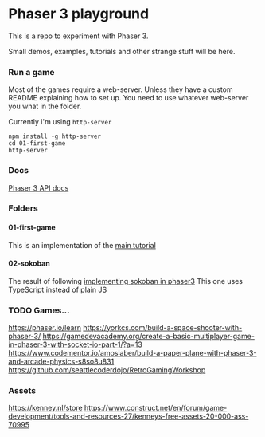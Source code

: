 # Phaser 3 playground

This is a repo to experiment with Phaser 3.

Small demos, examples, tutorials and other strange stuff will be here.

### Run a game

Most of the games require a web-server. Unless they have a custom README explaining how to set up.
You need to use whatever web-server you wnat in the folder.

Currently i'm using `http-server`
```
npm install -g http-server
cd 01-first-game
http-server
```

### Docs

[Phaser 3 API docs](https://photonstorm.github.io/phaser3-docs/)

### Folders

#### 01-first-game

This is an implementation of the [main tutorial](http://phaser.io/tutorials/making-your-first-phaser-3-game)

#### 02-sokoban

The result of following [implementing sokoban in phaser3](https://www.crazygames.com/blog/2018/10/24/Implementing-Sokoban-in-Phaser3/)
This one uses TypeScript instead of plain JS

### TODO Games...

https://phaser.io/learn
https://yorkcs.com/build-a-space-shooter-with-phaser-3/
https://gamedevacademy.org/create-a-basic-multiplayer-game-in-phaser-3-with-socket-io-part-1/?a=13
https://www.codementor.io/amoslaber/build-a-paper-plane-with-phaser-3-and-arcade-physics-s8so8u831
https://github.com/seattlecoderdojo/RetroGamingWorkshop


### Assets
https://kenney.nl/store
https://www.construct.net/en/forum/game-development/tools-and-resources-27/kenneys-free-assets-20-000-ass-70995